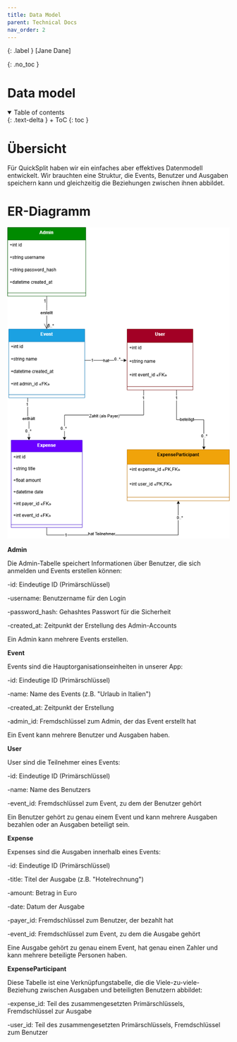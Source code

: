 ```yaml
---
title: Data Model
parent: Technical Docs
nav_order: 2
---
```


{: .label }
[Jane Dane]

{: .no_toc }
# Data model

<details open markdown="block">
{: .text-delta }
<summary>Table of contents</summary>
+ ToC
{: toc }
</details>

# Übersicht

Für QuickSplit haben wir ein einfaches aber effektives Datenmodell entwickelt. Wir brauchten eine Struktur, die Events, Benutzer und Ausgaben speichern kann und gleichzeitig die Beziehungen zwischen ihnen abbildet.

# ER-Diagramm

![ER-Diagramm](../assets/images/datenmodel.png)


**Admin**

Die Admin-Tabelle speichert Informationen über Benutzer, die sich anmelden und Events erstellen können:

-id: Eindeutige ID (Primärschlüssel)

-username: Benutzername für den Login

-password_hash: Gehashtes Passwort für die Sicherheit

-created_at: Zeitpunkt der Erstellung des Admin-Accounts

Ein Admin kann mehrere Events erstellen.

**Event**

Events sind die Hauptorganisationseinheiten in unserer App:

-id: Eindeutige ID (Primärschlüssel)

-name: Name des Events (z.B. "Urlaub in Italien")

-created_at: Zeitpunkt der Erstellung

-admin_id: Fremdschlüssel zum Admin, der das Event erstellt hat

Ein Event kann mehrere Benutzer und Ausgaben haben.

**User**

User sind die Teilnehmer eines Events:

-id: Eindeutige ID (Primärschlüssel)

-name: Name des Benutzers

-event_id: Fremdschlüssel zum Event, zu dem der Benutzer gehört

Ein Benutzer gehört zu genau einem Event und kann mehrere Ausgaben bezahlen oder an Ausgaben beteiligt sein.

**Expense**

Expenses sind die Ausgaben innerhalb eines Events:

-id: Eindeutige ID (Primärschlüssel)

-title: Titel der Ausgabe (z.B. "Hotelrechnung")

-amount: Betrag in Euro

-date: Datum der Ausgabe

-payer_id: Fremdschlüssel zum Benutzer, der bezahlt hat

-event_id: Fremdschlüssel zum Event, zu dem die Ausgabe gehört

Eine Ausgabe gehört zu genau einem Event, hat genau einen Zahler und kann mehrere beteiligte Personen haben.

**ExpenseParticipant**

Diese Tabelle ist eine Verknüpfungstabelle, die die Viele-zu-viele-Beziehung zwischen Ausgaben und beteiligten Benutzern abbildet:

-expense_id: Teil des zusammengesetzten Primärschlüssels, Fremdschlüssel zur Ausgabe

-user_id: Teil des zusammengesetzten Primärschlüssels, Fremdschlüssel zum Benutzer

 

